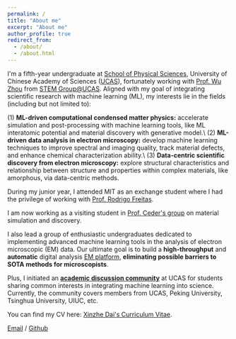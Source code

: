 ```yaml
---
permalink: /
title: "About me"
excerpt: "About me"
author_profile: true
redirect_from: 
  - /about/
  - /about.html
---
```


I'm a fifth-year undergraduate at [School of Physical Sciences](https://physics.ucas.ac.cn/index.php/en/), University of Chinese Academy of Sciences ([UCAS](https://english.ucas.ac.cn/)), fortunately working with [Prof. Wu Zhou](http://zhouwu.ucas.ac.cn/index/group/detail?id=8.html) from [STEM Group@UCAS](http://zhouwu.ucas.ac.cn/). Aligned with my goal of integrating scientific research with machine learning (ML), my interests lie in the fields (including but not limited to): 

(1) **ML-driven computational condensed matter physics:** accelerate simulation and post-processing with machine learning tools, like ML interatomic potential and material discovery with generative model.\\
(2) **ML-driven data analysis in electron microscopy:** develop machine learning techniques to improve spectral and imaging quality, track material defects, and enhance chemical characterization ability.\\
(3) **Data-centric scientific discovery from electron microscopy:** explore structural characteristics and relationship between structure and properties within complex materials, like amorphous, via data-centric methods.

During my junior year, I attended MIT as an exchange student where I had the privilege of working with [Prof. Rodrigo Freitas](https://dmse.mit.edu/people/rodrigo-freitas).

I am now working as a visiting student in [Prof. Ceder's group](https://ceder.berkeley.edu/) on material simulation and discovery.

I also lead a group of enthusiastic undergraduates dedicated to implementing advanced machine learning tools in the analysis of electron microscopic (EM) data. Our ultimate goal is to build a **high-throughput** and **automatic** digital analysis [EM platform](../assets/DeepSTEM.png), **eliminating possible barriers to SOTA methods for microscopists**.

Plus, I initiated an **[academic discussion community](../assets/Community_Wechat.png)** at UCAS for students sharing common interests in integrating machine learning into science. Currently, the community covers members from UCAS, Peking University, Tsinghua University, UIUC, etc.

You can find my CV here: [Xinzhe Dai's Curriculum Vitae](../assets/CV.pdf).

[Email](mailto:daixinzhe19@mails.ucas.ac.cn) / [Github](https://github.com/dxz222)
